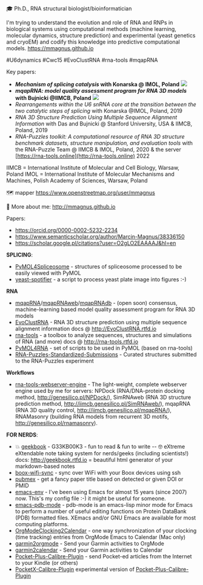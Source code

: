 <!--![](banner.jpg)-->

🎓 Ph.D., RNA structural biologist/bioinformatician

I'm trying to understand the evolution and role of RNA and RNPs in biological systems using computational methods (machine learning, molecular dynamics, structure prediction) and experimental (yeast genetics and cryoEM) and codify this knowledge into predictive computational models. https://mmagnus.github.io 

#U6dynamics #Cwc15 #EvoClustRNA #rna-tools #mqapRNA

Key papers: 

- ***Mechanism of splicing catalysis* with Konarska @ IMOL, Poland** <img src="https://shields.io/static/v1?label=&message=in progress&color=orange">
- ***mqapRNA: model quality assessment program for RNA 3D models* with Bujnicki @IIMCB, Poland** <img src="https://shields.io/static/v1?label=&message=in progress&color=orange">
- *Rearrangements within the U6 snRNA core at the transition between the two catalytic steps of splicing* with Konarska @IMOL, Poland, 2019
- *RNA 3D Structure Prediction Using Multiple Sequence Alignment Information* with Das and Bujnicki @ Stanford University, USA & IIMCB, Poland, 2019
- *RNA-Puzzles toolkit: A computational resource of RNA 3D structure benchmark datasets, structure manipulation, and evaluation tools* with the RNA-Puzzle Team @ IIMCB & IMOL, Poland, 2020 & the server [https://rna-tools.online](http://rna-tools.online) 2022
 
IIMCB = International Institute of Molecular and Cell Biology, Warsaw, Poland
IMOL = International Institute of Molecular Mechanisms and Machines, Polish Academy of Sciences, Warsaw, Poland

🗺 mapper https://www.openstreetmap.org/user/mmagnus

🦥 More about me: http://mmagnus.github.io 

Papers:

- https://orcid.org/0000-0002-5232-2234
- https://www.semanticscholar.org/author/Marcin-Magnus/38336150
- https://scholar.google.pl/citations?user=O2gLO2EAAAAJ&hl=en

**SPLICING**:
- [PyMOL4Spliceosome](https://github.com/mmagnus/PyMOL4Spliceosome) - structures of spliceosome processed to be easily viewed with PyMOL
- [yeast-spotifier](https://github.com/mmagnus/yeast-spotifier) - a script to process yeast plate image into figures :-)

**RNA**
- [mqapRNA](https://github.com/mmagnus/mqapRNA)/[mqapRNAweb](https://github.com/mmagnus/mqapRNAweb)/[mqapRNAdb](https://github.com/mmagnus/mqapRNAdb) - (open soon) consensus, machine-learning based model quality assessment program for RNA 3D models
- [EvoClustRNA](https://github.com/mmagnus/EvoClustRNA) - RNA 3D structure prediction using multiple sequence alignment information docs @ http://EvoClustRNA.rtfd.io
- [rna-tools](https://github.com/mmagnus/rna-tools) - a toolbox to analyze sequences, structures and simulations of RNA (and more) docs @ http://rna-tools.rtfd.io
- [PyMOL4RNA](https://rna-tools.readthedocs.io/en/latest/pymol4rna.html) - set of scripts to be used in PyMOL (based on rna-tools)
- [RNA-Puzzles-Standardized-Submissions](https://github.com/mmagnus/RNA-Puzzles-Standardized-Submissions) - Curated structures submitted to the RNA-Puzzles experiment

**Workflows**
- [rna-tools-webserver-engine](https://github.com/mmagnus/rna-tools-webserver-engine) - The light-weight, complete webserver engine used by me for servers: NPDock (RNA/DNA-protein docking method, http://genesilico.pl/NPDock/), SimRNAweb (RNA 3D structure prediction method, http://iimcb.genesilico.pl/SimRNAweb/), mqapRNA (RNA 3D quality control, http://iimcb.genesilico.pl/mqapRNA/), RNAMasonry (building RNA models from recurrent 3D motifs, http://genesilico.pl/rnamasonry).
 
**FOR NERDS**:
- 💥 [geekbook](https://github.com/mmagnus/geekbook) - G33KB00K3 - fun to read & fun to write -- 🤓 eXtreme eXtendable note taking system for nerds/geeks (including scientists!) docs: http://geekbook.rtfd.io = beautiful html generator of your markdown-based notes
- [boox-wifi-sync](https://github.com/mmagnus/boox-wifi-sync) - sync over WiFi with your Boox devices using ssh
- [pubmex](https://github.com/mmagnus/pubmex) - get a fancy paper title based on detected or given DOI or PMID
- [emacs-env](https://github.com/mmagnus/emacs-env) - I've been using Emacs for almost 15 years (since 2007) now. This's my config file :-) it might be useful for someone.
- [emacs-pdb-mode](https://github.com/mmagnus/emacs-pdb-mode) - pdb-mode is an emacs-lisp minor mode for Emacs to perform a number of useful editing functions on Protein DataBank (PDB) formatted files. XEmacs and/or GNU Emacs are available for most computing platforms.
- [OrgModeClocking2Calendar](https://github.com/mmagnus/OrgModeClocking2Calendar) - one way synchronization of your clocking (time tracking) entries from OrgMode Emacs to Calendar (Mac only)
- [garmin2orgmode](https://github.com/mmagnus/garmin2orgmode) - Send your Garmin activities to OrgMode
- [garmin2calendar](https://github.com/mmagnus/garmin2calendar) - Send your Garmin activities to Calendar
- [Pocket-Plus-Calibre-Plugin](https://github.com/mmagnus/Pocket-Plus-Calibre-Plugin) - send Pocket-ed articles from the Internet to your Kindle (or others)
- [PocketX-Calibre-Plugin](https://github.com/mmagnus/PocketX-Calibre-Plugin) experimental version of [Pocket-Plus-Calibre-Plugin](https://github.com/mmagnus/Pocket-Plus-Calibre-Plugin)

<!--
-->

<!--
**mmagnus/mmagnus** is a ✨ _special_ ✨ repository because its `README.md` (this file) appears on your GitHub profile.

Here are some ideas to get you started:

- 🔭 I’m currently working on ...
- 🌱 I’m currently learning ...
- 👯 I’m looking to collaborate on ...
- 🤔 I’m looking for help with ...
- 💬 Ask me about ...
- 📫 How to reach me: ...
- 😄 Pronouns: ...
- ⚡ Fun fact: ...
-->
